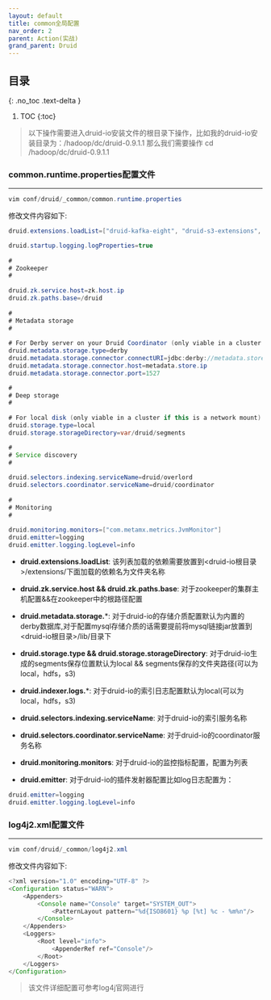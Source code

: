 ```yaml
---
layout: default
title: common全局配置
nav_order: 2
parent: Action(实战)
grand_parent: Druid
---
```


## 目录
{: .no_toc .text-delta }

1. TOC
{:toc}

> 以下操作需要进入druid-io安装文件的根目录下操作，比如我的druid-io安装目录为：/hadoop/dc/druid-0.9.1.1 那么我们需要操作 cd /hadoop/dc/druid-0.9.1.1

### common.runtime.properties配置文件

---

```java
vim conf/druid/_common/common.runtime.properties
```

修改文件内容如下:

```java
druid.extensions.loadList=["druid-kafka-eight", "druid-s3-extensions", "druid-histogram", "druid-datasketches", "druid-lookups-cached-global"]

druid.startup.logging.logProperties=true
 
#
# Zookeeper
#
 
druid.zk.service.host=zk.host.ip
druid.zk.paths.base=/druid
 
#
# Metadata storage
#
 
# For Derby server on your Druid Coordinator (only viable in a cluster with a single Coordinator, no fail-over):
druid.metadata.storage.type=derby
druid.metadata.storage.connector.connectURI=jdbc:derby://metadata.store.ip:1527/var/druid/metadata.db;create=true
druid.metadata.storage.connector.host=metadata.store.ip
druid.metadata.storage.connector.port=1527

#
# Deep storage
#
 
# For local disk (only viable in a cluster if this is a network mount):
druid.storage.type=local
druid.storage.storageDirectory=var/druid/segments

#
# Service discovery
#
 
druid.selectors.indexing.serviceName=druid/overlord
druid.selectors.coordinator.serviceName=druid/coordinator
 
#
# Monitoring
#
 
druid.monitoring.monitors=["com.metamx.metrics.JvmMonitor"]
druid.emitter=logging
druid.emitter.logging.logLevel=info
```

- **druid.extensions.loadList**: 该列表加载的依赖需要放置到<druid-io根目录>/extensions/下面加载的依赖名为文件夹名称

- **druid.zk.service.host && druid.zk.paths.base**: 对于zookeeper的集群主机配置&&在zookeeper中的根路径配置
- **druid.metadata.storage.***: 对于druid-io的存储介质配置默认为内置的derby数据库,对于配置mysql存储介质的话需要提前将mysql链接jar放置到<druid-io根目录>/lib/目录下
- **druid.storage.type && druid.storage.storageDirectory**: 对于druid-io生成的segments保存位置默认为local && segments保存的文件夹路径(可以为local，hdfs，s3)
- **druid.indexer.logs.***: 对于druid-io的索引日志配置默认为local(可以为local，hdfs，s3)
- **druid.selectors.indexing.serviceName**: 对于druid-io的索引服务名称
- **druid.selectors.coordinator.serviceName**: 对于druid-io的coordinator服务名称
- **druid.monitoring.monitors**: 对于druid-io的监控指标配置，配置为列表
- **druid.emitter**: 对于druid-io的插件发射器配置比如log日志配置为：

```java
druid.emitter=logging
druid.emitter.logging.logLevel=info
```

### log4j2.xml配置文件

---

```java
vim conf/druid/_common/log4j2.xml
```

修改文件内容如下:

```java
<?xml version="1.0" encoding="UTF-8" ?>
<Configuration status="WARN">
    <Appenders>
        <Console name="Console" target="SYSTEM_OUT">
            <PatternLayout pattern="%d{ISO8601} %p [%t] %c - %m%n"/>
        </Console>
    </Appenders>
    <Loggers>
        <Root level="info">
            <AppenderRef ref="Console"/>
        </Root>
    </Loggers>
</Configuration>
```

> 该文件详细配置可参考log4j官网进行